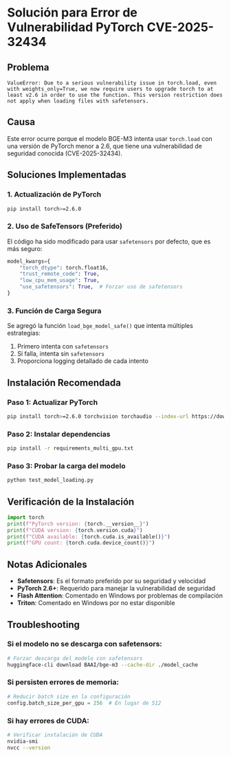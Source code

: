 # Solución para Error de Vulnerabilidad PyTorch CVE-2025-32434

## Problema
```
ValueError: Due to a serious vulnerability issue in torch.load, even with weights_only=True, we now require users to upgrade torch to at least v2.6 in order to use the function. This version restriction does not apply when loading files with safetensors.
```

## Causa
Este error ocurre porque el modelo BGE-M3 intenta usar `torch.load` con una versión de PyTorch menor a 2.6, que tiene una vulnerabilidad de seguridad conocida (CVE-2025-32434).

## Soluciones Implementadas

### 1. Actualización de PyTorch
```bash
pip install torch>=2.6.0
```

### 2. Uso de SafeTensors (Preferido)
El código ha sido modificado para usar `safetensors` por defecto, que es más seguro:

```python
model_kwargs={
    "torch_dtype": torch.float16,
    "trust_remote_code": True,
    "low_cpu_mem_usage": True,
    "use_safetensors": True,  # Forzar uso de safetensors
}
```

### 3. Función de Carga Segura
Se agregó la función `load_bge_model_safe()` que intenta múltiples estrategias:

1. Primero intenta con `safetensors`
2. Si falla, intenta sin `safetensors` 
3. Proporciona logging detallado de cada intento

## Instalación Recomendada

### Paso 1: Actualizar PyTorch
```bash
pip install torch>=2.6.0 torchvision torchaudio --index-url https://download.pytorch.org/whl/cu121
```

### Paso 2: Instalar dependencias
```bash
pip install -r requirements_multi_gpu.txt
```

### Paso 3: Probar la carga del modelo
```bash
python test_model_loading.py
```

## Verificación de la Instalación

```python
import torch
print(f"PyTorch version: {torch.__version__}")
print(f"CUDA version: {torch.version.cuda}")
print(f"CUDA available: {torch.cuda.is_available()}")
print(f"GPU count: {torch.cuda.device_count()}")
```

## Notas Adicionales

- **Safetensors**: Es el formato preferido por su seguridad y velocidad
- **PyTorch 2.6+**: Requerido para manejar la vulnerabilidad de seguridad
- **Flash Attention**: Comentado en Windows por problemas de compilación
- **Triton**: Comentado en Windows por no estar disponible

## Troubleshooting

### Si el modelo no se descarga con safetensors:
```bash
# Forzar descarga del modelo con safetensors
huggingface-cli download BAAI/bge-m3 --cache-dir ./model_cache
```

### Si persisten errores de memoria:
```python
# Reducir batch size en la configuración
config.batch_size_per_gpu = 256  # En lugar de 512
```

### Si hay errores de CUDA:
```bash
# Verificar instalación de CUDA
nvidia-smi
nvcc --version
```
